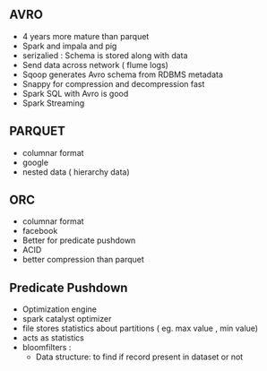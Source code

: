 
## AVRO

* 4 years more mature than parquet
* Spark and impala and pig 
* serizalied : Schema is stored along with data
* Send data across network ( flume logs)
* Sqoop generates Avro schema from RDBMS metadata
* Snappy for compression and decompression fast
* Spark SQL with Avro is good
* Spark Streaming

## PARQUET
* columnar format
* google
* nested data ( hierarchy data)


## ORC
* columnar format
* facebook
* Better for predicate pushdown
* ACID
* better compression than parquet


## Predicate Pushdown
* Optimization engine
* spark catalyst optimizer 
* file stores statistics about partitions ( eg. max value , min value)
* acts as statistics
* bloomfilters :  
    * Data structure: to find if record present in dataset or not 



